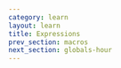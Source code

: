 ```yaml
---
category: learn
layout: learn
title: Expressions
prev_section: macros
next_section: globals-hour
---
```

